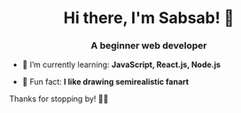 <h1 align="center">Hi there, I'm Sabsab! 👋</h1>
<h3 align="center">A beginner web developer</h3>
  
- 🌱 I’m currently learning: **JavaScript, React.js, Node.js**
  
- 🎨 Fun fact: **I like drawing semirealistic fanart**

Thanks for stopping by! 🙇‍♀️

<!--- Terakhir dibuat 8 juli 2023 ---!>

<!---
sabsabrinart/sabsabrinart is a ✨ special ✨ repository because its `README.md` (this file) appears on your GitHub profile.
You can click the Preview link to take a look at your changes.
--->
